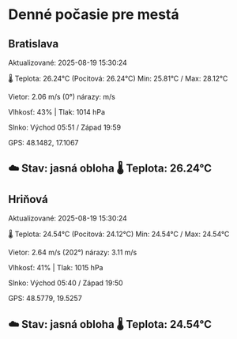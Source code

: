 ﻿# Denné počasie pre mestá

## Bratislava
Aktualizované: 2025-08-19 15:30:24

🌡️ Teplota: 26.24°C 
(Pocitová: 26.24°C)
Min: 25.81°C / Max: 28.12°C

Vietor: 2.06 m/s    (0°) 
nárazy:  m/s

Vlhkosť: 43% | Tlak: 1014 hPa

Slnko: Východ 05:51 / Západ 19:59

GPS: 48.1482, 17.1067

☁️ Stav: jasná obloha        🌡️ Teplota: 26.24°C
---

## Hriňová
Aktualizované: 2025-08-19 15:30:24

🌡️ Teplota: 24.54°C 
(Pocitová: 24.12°C)
Min: 24.54°C / Max: 24.54°C

Vietor: 2.64 m/s (202°)
nárazy: 3.11 m/s

Vlhkosť: 41% | Tlak: 1015 hPa

Slnko: Východ 05:40 / Západ 19:50

GPS: 48.5779, 19.5257

☁️ Stav: jasná obloha        🌡️ Teplota: 24.54°C
---
